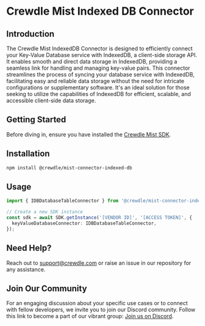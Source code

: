 # Crewdle Mist Indexed DB Connector

## Introduction

The Crewdle Mist IndexedDB Connector is designed to efficiently connect your Key-Value Database service with IndexedDB, a client-side storage API. It enables smooth and direct data storage in IndexedDB, providing a seamless link for handling and managing key-value pairs. This connector streamlines the process of syncing your database service with IndexedDB, facilitating easy and reliable data storage without the need for intricate configurations or supplementary software. It's an ideal solution for those seeking to utilize the capabilities of IndexedDB for efficient, scalable, and accessible client-side data storage.

## Getting Started

Before diving in, ensure you have installed the [Crewdle Mist SDK](https://www.npmjs.com/package/@crewdle/web-sdk).

## Installation

```bash
npm install @crewdle/mist-connector-indexed-db
```

## Usage

```TypeScript
import { IDBDatabaseTableConnector } from '@crewdle/mist-connector-indexed-db';

// Create a new SDK instance
const sdk = await SDK.getInstance('[VENDOR ID]', '[ACCESS TOKEN]', {
  keyValueDatabaseConnector: IDBDatabaseTableConnector,
});
```

## Need Help?

Reach out to support@crewdle.com or raise an issue in our repository for any assistance.

## Join Our Community

For an engaging discussion about your specific use cases or to connect with fellow developers, we invite you to join our Discord community. Follow this link to become a part of our vibrant group: [Join us on Discord](https://discord.gg/XJ3scBYX).
